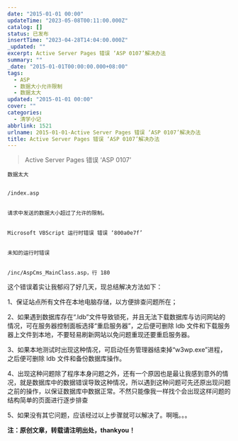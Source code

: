 ```yaml
---
date: "2015-01-01 00:00"
updateTime: "2023-05-08T00:11:00.000Z"
catalog: []
status: 已发布
insertTime: "2023-04-28T14:04:00.000Z"
_updated: ""
excerpt: Active Server Pages 错误 ‘ASP 0107’解决办法
summary: ""
_date: "2015-01-01T00:00:00.000+08:00"
tags:
  - ASP
  - 数据大小允许限制
  - 数据太大
updated: "2015-01-01 00:00"
cover: ""
categories:
  - 清学小记
abbrlink: 1521
urlname: 2015-01-01-Active Server Pages 错误 ‘ASP 0107’解决办法
title: Active Server Pages 错误 ‘ASP 0107’解决办法
---
```


> Active Server Pages 错误 ‘ASP 0107’

    数据太大


    /index.asp


    请求中发送的数据大小超过了允许的限制。


    Microsoft VBScript 运行时错误 错误 ‘800a0e7f’


    未知的运行时错误


    /inc/AspCms_MainClass.asp，行 180

这个错误着实让我郁闷了好几天，现总结解决方法如下：

1、保证站点所有文件在本地电脑存储，以方便排查问题所在；

2、如果遇到数据库存在“.ldb”文件导致锁死，并且无法下载数据库与访问网站的情况，可在服务器控制面板选择“重启服务器”，之后便可删除 ldb 文件和下载服务器上文件到本地，不要轻易刷新网站以免问题重现还要重启服务器。

3、如果本地测试时出现这种情况，可启动任务管理器结束掉“w3wp.exe”进程，之后便可删除 ldb 文件和备份数据库操作。

4、出现这种问题除了程序本身问题之外，还有一个原因也是最让我感到意外的情况，就是数据库中的数据错误导致这种情况，所以遇到这种问题可先还原出现问题之前的操作，以保证数据库中数据正常。不然只能像我一样找个会出现这样问题的结构简单的页面进行逐步排查

5、如果没有其它问题，应该经过以上步骤就可以解决了。啊哦。。。

**注：原创文章，转载请注明出处，thankyou！**
